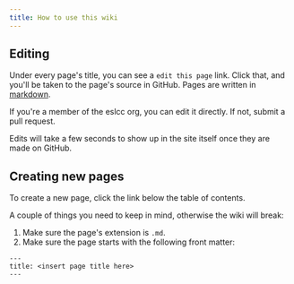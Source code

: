 ```yaml
---
title: How to use this wiki
---
```


## Editing

Under every page's title, you can see a `edit this page` link. Click that, and you'll be taken to the page's source
in GitHub. Pages are written in [markdown](https://github.com/adam-p/markdown-here/wiki/Markdown-Cheatsheet).

If you're a member of the eslcc org, you can edit it directly. If not, submit a pull request.

Edits will take a few seconds to show up in the site itself once they are made on GitHub.

## Creating new pages

To create a new page, click the link below the table of contents.

A couple of things you need to keep in mind, otherwise the wiki will break:

1. Make sure the page's extension is `.md`.
2. Make sure the page starts with the following front matter:
```
---
title: <insert page title here>
---
```
